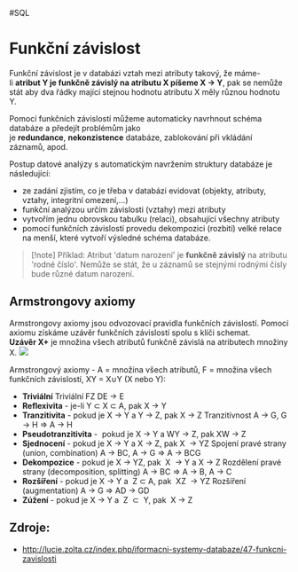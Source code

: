 #SQL
# Funkční závislost
Funkční závislost je v databázi vztah mezi atributy takový, že máme-li **atribut Y je funkčně závislý na atributu X píšeme X → Y**, pak se nemůže stát aby dva řádky mající stejnou hodnotu atributu X měly různou hodnotu Y.

Pomocí funkčních závislostí můžeme automaticky navrhnout schéma databáze a předejít problémům jako je **redundance**, **nekonzistence** databáze, zablokování při vkládání záznamů, apod.

Postup datové analýzy s automatickým navržením struktury databáze je následující:
- ze zadání zjistím, co je třeba v databázi evidovat (objekty, atributy, vztahy, integritní omezení,...)
- funkční analýzou určím závislosti (vztahy) mezi atributy
- vytvořím jednu obrovskou tabulku (relaci), obsahující všechny atributy
- pomocí funkčních závislostí provedu dekompozici (rozbití) velké relace na menší, které vytvoří výsledné schéma databáze.

> [!note] Příklad:
Atribut 'datum narození' je **funkčně závislý** na atributu 'rodné číslo'.
Nemůže se stát, že u záznamů se stejnými rodnými čísly bude různé datum narození.

## Armstrongovy axiomy
Armstrongovy axiomy jsou odvozovací pravidla funkčních závislostí. Pomocí axiomu získáme uzávěr funkčních závislostí spolu s klíči schemat.
**Uzávěr X+** je množina všech atributů funkčně závislá na atributech množiny X. [![](http://lucie.zolta.cz/images/ikona-zdroje-12.jpg)](http://barborka.vsb.cz/prednasky/presentations/2006-TZD-Teorie_zpracovani_dat-slides/07/tzd7_pdf.pdf "Celá definice z TZD (slajd 14)")

Armstrongový axiomy - A = množina všech atributů, F = množina všech funkčních závislostí, XY = X∪Y (X nebo Y):

- **Triviální**
  Triviální FZ DE → E  
- **Reflexivita** - je-li Y ⊂ X ⊂ A, pak X → Y
- **Tranzitivita** - pokud je X → Y a Y → Z, pak X → Z
  Tranzitívnost A → G, G → H ⇒ A → H
- **Pseudotranzitivita** -  pokud je X → Y a WY → Z, pak XW → Z
- **Sjednocení** - pokud je X → Y a X → Z, pak X  → YZ
  Spojení pravé strany (union, combination) A → BC, A → G ⇒ A → BCG
- **Dekompozice** - pokud je X → YZ, pak  X  → Y a X → Z
  Rozdělení pravé strany (decomposition, splitting) A → BC ⇒ A → B, A → C
- **Rozšíření** - pokud je X → Y a  Z ⊂ A, pak  XZ  → YZ
  Rozšíření (augmentation) A → G ⇒ AD → GD
- **Zúžení** - pokud je X → Y a  Z  ⊂  Y, pak  X → Z

## Zdroje:
- http://lucie.zolta.cz/index.php/iformacni-systemy-databaze/47-funkcni-zavislosti